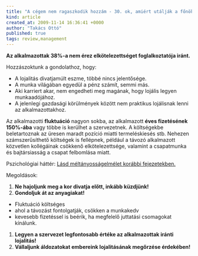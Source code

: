 ```yaml
---
title: "A cégem nem ragaszkodik hozzám - 30. ok, amiért utálják a főnököt"
kind: article
created_at: 2009-11-14 16:36:41 +0000
author: "Takács Ottó"
published: true
tags: review,management
---
```

__Az alkalmazottak 38%-a nem érez elkötelezettséget foglalkoztatója iránt.__


Hozzászoktunk a gondolathoz, hogy:

* A lojalitás divatjamúlt eszme, többé nincs jelentősége.
* A munka világában egyedül a pénz számít, semmi más.
* Aki karriert akar, nem engedheti meg magának, hogy lojális legyen munkaadójához.
* A jelenlegi gazdasági körülmények között nem praktikus lojálisnak lenni az alkalmazottakhoz.


Az alkalmazotti __fluktuáció__ nagyon sokba, az alkalmazott __éves fizetésének 150%-ába__ vagy többe is kerülhet a szervezetnek. A költségekbe beletartoznak az üresen maradt pozíció miatti termeléskiesés stb. Nehezen számszerűsíthető költségek is fellépnek, például a távozó alkalmazott közvetlen kollégáinak csökkenő elkötelezettsége, valamint a csapatmunka és bajtársiasság a csapat felbomlása miatt.


Pszichológiai háttér: [Lásd méltányosságelmélet korábbi fejezetekben.](/review/tobb-kepzesre-lenne-szuksegunk)


Megoldások:

1. __Ne hajoljunk meg a kor divatja előtt, inkább küzdjünk!__
2. __Gondoljuk át az anyagiakat!__
  - Fluktuáció költséges
  - ahol a távozást fontolgatják, csökken a munkakedv
  - kevesebb fizetéssel is beérik, ha megfelelő juttatási csomagokat kínálunk.
1. __Legyen a szervezet legfontosabb értéke az alkalmazottak iránti lojalitás!__
2. __Vállaljunk áldozatokat embereink lojalitásának megőrzése érdekében!__


<div class='old-comments'></div>